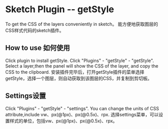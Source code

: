# Sketch Plugin -- getStyle
To get the CSS of the layers conveniently in sketch。
能方便地获取图层的CSS样式代码的sketch插件。

## How to use 如何使用
Click plugin to install getStyle.
Click "Plugins" - "getStyle" - "getStyle".
Select a layer,then the panel will show the CSS of the layer, and copy the CSS to the clipboard.
安装插件完毕后，打开getStyle插件的菜单选择getStyle，选择一个图层，则自动获取到该图层的CSS，并复制到剪切板。

## Settings设置
Click "Plugins" - "getStyle" - "settings".
You can change the units of CSS attribute,include vw、px(@1px)、px(@0.5x)、rpx.
选择settings菜单，可以设置样式的单位，包括vw、px(@1px)、px(@0.5x)、rpx。
